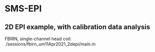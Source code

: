 # SMS-EPI

## 2D EPI example, with calibration data analysis

FBIRN, single-channel head coil:
./sessions/fbirn\_um11Apr2021\_2depi/main.m

